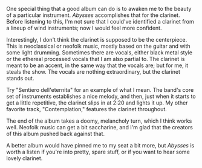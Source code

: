One special thing that a good album can do is to awaken me to the beauty
of a particular instrument. *Abysses* accomplishes that for the clarinet.
Before listening to this, I'm not sure that I could've identified
a clarinet from a lineup of wind instruments; now I would feel more confident.

Interestingly, I don't think the clarinet is supposed to be the centerpiece.
This is neoclassical or neofolk music, mostly based on the guitar and with some
light drumming. Sometimes there are vocals, either black metal style or the
ethereal processed vocals that I am also partial to. The clarinet is meant
to be an accent, in the same way that the vocals are; but for me, it steals
the show. The vocals are nothing extraordinary, but the clarinet stands
out.

Try "Sentiero dell'eternita" for an example of what I mean. The band's core set of
instruments establishes a nice melody, and then, just when it starts to get a little
repetitive, the clarinet slips in at 2:20 and lights it up. My other favorite track,
"Contemplation," features the clarinet throughout.

The end of the album takes a doomy, melancholy turn, which I think works well.
Neofolk music can get a bit saccharine, and I'm glad that the
creators of this album pushed back against that.

A better album would have pinned me to my seat a bit more, but *Abysses* is worth a listen
if you're into pretty, spare stuff, or if you want to hear some lovely clarinet.
